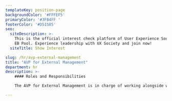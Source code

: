 ```yaml
---
templateKey: position-page
backgroundColor: '#FFFEF5'
primaryColor: '#3FB4FF '
footerColor: '#D51585'
seo:
  siteDescription: >-
    This is the official interest check platform of User Experience Society for
    EB Pool. Experience leadership with UX Society and join now!
  siteTitle: Show Interest

slug: /hr/avp-external-management
title: "AVP for External Management"
department: hr
description: >-
    #### Roles and Responsibilities

    The AVP for External Management is in charge of working alongside with the VP for HR to collaborate closely with the other departments, most especially the Events Department for Events and Human Resources initiatives. These initiatives will foster a stronger sense of development within the organization. 

---
```


